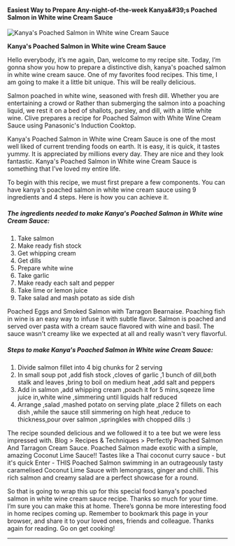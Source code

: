             

#### Easiest Way to Prepare Any-night-of-the-week Kanya&amp;#39;s Poached Salmon in White wine Cream Sauce

![Kanya's Poached  Salmon in White wine Cream Sauce](https://img-global.cpcdn.com/recipes/6179256876924928/751x532cq70/kanyas-poached-salmon-in-white-wine-cream-sauce-recipe-main-photo.jpg)

**Kanya's Poached Salmon in White wine Cream Sauce**

Hello everybody, it’s me again, Dan, welcome to my recipe site. Today, I’m gonna show you how to prepare a distinctive dish, kanya's poached salmon in white wine cream sauce. One of my favorites food recipes. This time, I am going to make it a little bit unique. This will be really delicious.

Salmon poached in white wine, seasoned with fresh dill. Whether you are entertaining a crowd or Rather than submerging the salmon into a poaching liquid, we rest it on a bed of shallots, parsley, and dill, with a little white wine. Clive prepares a recipe for Poached Salmon with White Wine Cream Sauce using Panasonic's Induction Cooktop.

Kanya's Poached Salmon in White wine Cream Sauce is one of the most well liked of current trending foods on earth. It is easy, it is quick, it tastes yummy. It is appreciated by millions every day. They are nice and they look fantastic. Kanya's Poached Salmon in White wine Cream Sauce is something that I’ve loved my entire life.

To begin with this recipe, we must first prepare a few components. You can have kanya's poached salmon in white wine cream sauce using 9 ingredients and 4 steps. Here is how you can achieve it.

##### The ingredients needed to make Kanya's Poached Salmon in White wine Cream Sauce:

1.  Take salmon
2.  Make ready fish stock
3.  Get whipping cream
4.  Get dills
5.  Prepare white wine
6.  Take garlic
7.  Make ready each salt and pepper
8.  Take lime or lemon juice
9.  Take salad and mash potato as side dish

Poached Eggs and Smoked Salmon with Tarragon Bearnaise. Poaching fish in wine is an easy way to infuse it with subtle flavor. Salmon is poached and served over pasta with a cream sauce flavored with wine and basil. The sauce wasn't creamy like we expected at all and really wasn't very flavorful.

##### Steps to make Kanya's Poached Salmon in White wine Cream Sauce:

1.  Divide salmon fillet into 4 big chunks for 2 serving
2.  In small soup pot ,add fish stock ,cloves of garlic ,1 bunch of dill,both stalk and leaves ,bring to boil on medium heat ,add salt and peppers
3.  Add in salmon ,add whipping cream ,poach it for 5 mins,sqeeze lime juice in,white wine ,simmering until liquids half reduced
4.  Arrange ,salad ,mashed potato on serving plate ,place 2 fillets on each dish ,while the sauce still simmering on high heat ,reduce to thickness,pour over salmon ,springkles with chopped dills :)

The recipe sounded delicious and we followed it to a tee but we were less impressed with. Blog > Recipes & Techniques > Perfectly Poached Salmon And Tarragon Cream Sauce. Poached Salmon made exotic with a simple, amazing Coconut Lime Sauce!! Tastes like a Thai coconut curry sauce - but it's quick Enter - THIS Poached Salmon swimming in an outrageously tasty caramelised Coconut Lime Sauce with lemongrass, ginger and chilli. This rich salmon and creamy salad are a perfect showcase for a round.

So that is going to wrap this up for this special food kanya's poached salmon in white wine cream sauce recipe. Thanks so much for your time. I’m sure you can make this at home. There’s gonna be more interesting food in home recipes coming up. Remember to bookmark this page in your browser, and share it to your loved ones, friends and colleague. Thanks again for reading. Go on get cooking!

* * *